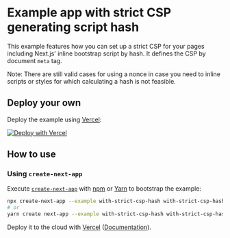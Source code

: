 # Example app with strict CSP generating script hash

This example features how you can set up a strict CSP for your pages including Next.js' inline bootstrap script by hash.
It defines the CSP by document `meta` tag.

Note: There are still valid cases for using a nonce in case you need to inline scripts or styles for which calculating a hash is not feasible.

## Deploy your own

Deploy the example using [Vercel](https://vercel.com):

[![Deploy with Vercel](https://vercel.com/button)](https://vercel.com/import/project?template=https://github.com/vercel/next.js/tree/canary/examples/with-strict-csp-hash)

## How to use

### Using `create-next-app`

Execute [`create-next-app`](https://github.com/vercel/next.js/tree/canary/packages/create-next-app) with [npm](https://docs.npmjs.com/cli/init) or [Yarn](https://yarnpkg.com/lang/en/docs/cli/create/) to bootstrap the example:

```bash
npx create-next-app --example with-strict-csp-hash with-strict-csp-hash-app
# or
yarn create next-app --example with-strict-csp-hash with-strict-csp-hash-app
```

Deploy it to the cloud with [Vercel](https://vercel.com/import?filter=next.js&utm_source=github&utm_medium=readme&utm_campaign=next-example) ([Documentation](https://nextjs.org/docs/deployment)).

